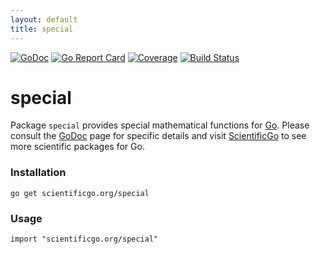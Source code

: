 ```yaml
---
layout: default
title: special
---
```


[![GoDoc](https://godoc.org/scientificgo.org/special?status.svg)](https://godoc.org/scientificgo.org/special)
[![Go Report Card](https://goreportcard.com/badge/github.com/scientificgo/special)](https://goreportcard.com/report/github.com/scientificgo/special)
[![Coverage](https://codecov.io/gh/scientificgo/special/branch/master/graph/badge.svg)](https://codecov.io/gh/scientificgo/special)
[![Build Status](https://travis-ci.org/scientificgo/special.svg?branch=master)](https://travis-ci.org/scientificgo/special)

# special

Package `special` provides special mathematical functions for [Go](https://golang.org). Please consult the [GoDoc](https://godoc.org/scientificgo.org/special) page for specific details and visit [ScientificGo](https://scientificgo.org) to see more scientific packages for Go.

### Installation

`go get scientificgo.org/special`

### Usage

`import "scientificgo.org/special"`
